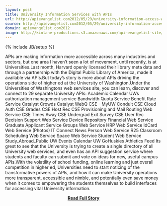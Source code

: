 ```yaml
---
layout: post
title: University Information Services with APIs
url: http://apievangelist.com2012/05/29/university-information-access-with-apis/
source: http://apievangelist.com2012/05/29/university-information-access-with-apis/
domain: apievangelist.com2012
image: http://kinlane-productions.s3.amazonaws.com/api-evangelist-site/blog/UW-Web-Service-Registry.png
---
```

{% include JB/setup %}<p>APIs are making information more accessible across many industries and sectors, but one area I haven’t seen a lot of movement, until recently, is at Universities.Last month, Harvard openly licensed their library meta data and through a partnership with the Digital Public Library of America, made it available via APIs.But today’s story is more about APIs driving the operations side of higher ed at the University of Washington.Under the Universities of Washingtons web services site, you can learn, discover and connect to 29 separate University APIs: Academic Calendar UWs authorization management service Bandwidth Quota Service Benefit Rate Service Catalyst Crowds Catalyst WebQ CSE - MyUW Conduit CSE Cloud Auth CSE Grades CSE Host Rec CSE Provisioning and Mail Routing Web Service CSE Times Away CSE Undergrad Exit Survey CSE User Rec Decision Support Web Service Device Repository Financial Web Service Graduate Applicant Service Groups Web Service HRP Web Service IdCard Web Service (Photos) IT Connect News Person Web Service R25 Classroom Scheduling Web Service Space Web Service Student Web Service Study_Abroad_Public UW Events Calendar UW GoHuskies Athletics Feed Its grest to see that the University is trying to create a single directory of all University web services, and even has an API suggestion service where students and faculty can submit and vote on ideas for new, useful campus APIs.With the volatility of school funding, online learning and just overall competition in higher ed, Universities need to start noticing of the transformative powers of APIs, and how it can make University operations more transparent, accessible and nimble, and potentially even save money when it comes to empowering the students themselves to build interfaces for accessing vital University information.</p>
<center><p><a href="http://apievangelist.com2012/05/29/university-information-access-with-apis/" style='padding:25px; font-sze:18px; font-weight: bold;'>Read Full Story</a></p></center>
